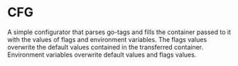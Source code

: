 # CFG

A simple configurator that parses go-tags and fills the container passed to it with the values of flags and environment variables.
The flags values overwrite the default values contained in the transferred container. Environment variables overwrite default values and flags values.